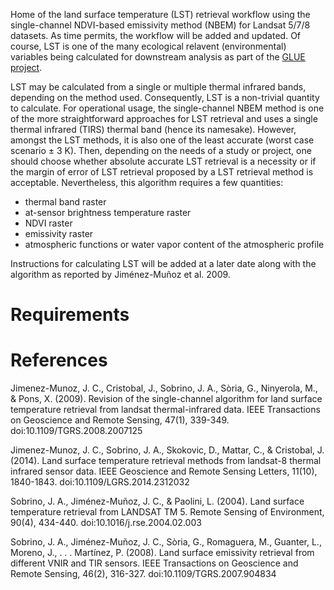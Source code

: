 Home of the land surface temperature (LST) retrieval workflow using the single-channel NDVI-based emissivity method (NBEM) for Landsat 5/7/8 datasets. As time permits, the workflow will be added and updated. Of course, LST is one of the many ecological relavent (environmental) variables being calculated for downstream analysis as part of the [GLUE project](http://www.globalurbanevolution.com/).

LST may be calculated from a single or multiple thermal infrared bands, depending on the method used. Consequently, LST is a non-trivial quantity to calculate. For operational usage, the single-channel NBEM method is one of the more straightforward approaches for LST retrieval and uses a single thermal infrared (TIRS) thermal band (hence its namesake). However, amongst the LST methods, it is also one of the least accurate (worst case scenario ± 3 K). Then, depending on the needs of a study or project, one should choose whether absolute accurate LST retrieval is a necessity or if the margin of error of LST retrieval proposed by a LST retrieval method is acceptable. Nevertheless, this algorithm requires a few quantities:

- thermal band raster
- at-sensor brightness temperature raster
- NDVI raster
- emissivity raster
- atmospheric functions or water vapor content of the atmospheric profile

Instructions for calculating LST will be added at a later date along with the algorithm as reported by Jiménez-Muñoz et al. 2009. 

# Requirements


# References
Jimenez-Munoz, J. C., Cristobal, J., Sobrino, J. A., Sòria, G., Ninyerola, M., & Pons, X. (2009). Revision of the single-channel algorithm for land surface temperature retrieval from landsat thermal-infrared data. IEEE Transactions on Geoscience and Remote Sensing, 47(1), 339-349. doi:10.1109/TGRS.2008.2007125 

Jimenez-Munoz, J. C., Sobrino, J. A., Skokovic, D., Mattar, C., & Cristobal, J. (2014). Land surface temperature retrieval methods from landsat-8 thermal infrared sensor data. IEEE Geoscience and Remote Sensing Letters, 11(10), 1840-1843. doi:10.1109/LGRS.2014.2312032

Sobrino, J. A., Jiménez-Muñoz, J. C., & Paolini, L. (2004). Land surface temperature retrieval from LANDSAT TM 5. Remote Sensing of Environment, 90(4), 434-440. doi:10.1016/j.rse.2004.02.003 

Sobrino, J. A., Jiménez-Muñoz, J. C., Sòria, G., Romaguera, M., Guanter, L., Moreno, J., . . . Martínez, P. (2008). Land surface emissivity retrieval from different VNIR and TIR sensors. IEEE Transactions on Geoscience and Remote Sensing, 46(2), 316-327. doi:10.1109/TGRS.2007.904834
